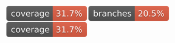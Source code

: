 ![Coverage](.github/badges/jacoco.svg)
![Branches](.github/badges/branches.svg)
[![Coverage](.github/badges/jacoco.svg)](https://github.com/imbananko/tilly/actions/workflows/pr.yml)
